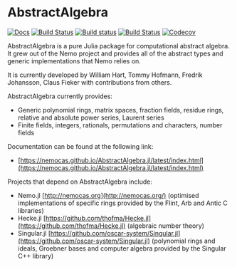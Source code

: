 # AbstractAlgebra

[![Docs](https://img.shields.io/badge/docs-latest-blue.svg)](https://nemocas.github.io/AbstractAlgebra.jl/latest)
[![Build Status](https://travis-ci.com/Nemocas/AbstractAlgebra.jl.svg?branch=master)](https://travis-ci.com/Nemocas/AbstractAlgebra.jl)
[![Build status](https://ci.appveyor.com/api/projects/status/1w9ninmoidxkxshp/branch/master?svg=true)](https://ci.appveyor.com/project/thofma/abstractalgebra-jl/branch/master)
[![Build Status](https://github.com/Nemocas/AbstractAlgebra.jl/workflows/Run%20tests/badge.svg)](https://github.com/Nemocas/AbstractAlgebra.jl/actions?query=workflow%3A%22Run%20tests%22+branch%3Amaster)
[![Codecov](https://codecov.io/github/Nemocas/AbstractAlgebra.jl/coverage.svg?branch=master&token=)](https://codecov.io/gh/Nemocas/AbstractAlgebra.jl)

AbstractAlgebra is a pure Julia package for computational abstract algebra. It grew out of the Nemo project and provides all of the abstract types and generic implementations that Nemo relies on.

It is currently developed by William Hart, Tommy Hofmann, Fredrik Johansson,
Claus Fieker with contributions from others.

AbstractAlgebra currently provides:

* Generic polynomial rings, matrix spaces, fraction fields, residue rings, relative and absolute power series, Laurent series
* Finite fields, integers, rationals, permutations and characters, number fields

Documentation can be found at the following link:

* [https://nemocas.github.io/AbstractAlgebra.jl/latest/index.html](https://nemocas.github.io/AbstractAlgebra.jl/latest/index.html)

Projects that depend on AbstractAlgebra include:

* Nemo.jl [http://nemocas.org](http://nemocas.org/) (optimised implementations of specific rings provided by the Flint, Arb and Antic C libraries)
* Hecke.jl [https://github.com/thofma/Hecke.jl](https://github.com/thofma/Hecke.jl) (algebraic number theory)
* Singular.jl [https://github.com/oscar-system/Singular.jl](https://github.com/oscar-system/Singular.jl) (polynomial rings and ideals, Groebner bases and computer algebra provided by the Singular C++ library)

